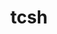 ---
title: "tcsh"
layout: cache
categories: [package, develop-2025-02-23]
meta: {"compilers": ["gcc@=11.4.0", "gcc@=12.4.0", "oneapi@=2024.1.0", "oneapi@=2024.2.1"], "num_specs": 5, "num_specs_by_stack": {"aws-pcluster-neoverse_v1": 1, "aws-pcluster-x86_64_v4": 2, "e4s": 1, "e4s-oneapi": 1, "root": 5}, "oss": ["amzn2", "ubuntu22.04"], "platforms": ["linux"], "stacks": ["aws-pcluster-neoverse_v1", "aws-pcluster-x86_64_v4", "e4s", "e4s-oneapi", "root"], "targets": ["neoverse_v1", "x86_64_v3", "x86_64_v4"], "versions": ["6.24.14"]}
spec_details: [{"compiler": "oneapi@=2024.2.1", "hash": "4m5ph4i3vdkbmclfjqnq5lud5ynel5mc", "os": "ubuntu22.04", "platform": "linux", "size": "-", "stacks": ["e4s-oneapi", "root"], "tarball": "https://binaries.spack.io/develop-2025-02-23/build_cache/linux-ubuntu22.04-x86_64_v3/oneapi-2024.2.1/tcsh-6.24.14/linux-ubuntu22.04-x86_64_v3-oneapi-2024.2.1-tcsh-6.24.14-4m5ph4i3vdkbmclfjqnq5lud5ynel5mc.spack", "target": "x86_64_v3", "variants": ["build_system=autotools", "patches=64b9218"], "versions": ["6.24.14"]}, {"compiler": "gcc@=12.4.0", "hash": "aot5usqzntbyk2wbqbphnuca5dg63bv6", "os": "amzn2", "platform": "linux", "size": "-", "stacks": ["aws-pcluster-neoverse_v1", "root"], "tarball": "https://binaries.spack.io/develop-2025-02-23/build_cache/linux-amzn2-neoverse_v1/gcc-12.4.0/tcsh-6.24.14/linux-amzn2-neoverse_v1-gcc-12.4.0-tcsh-6.24.14-aot5usqzntbyk2wbqbphnuca5dg63bv6.spack", "target": "neoverse_v1", "variants": ["build_system=autotools", "patches=64b9218"], "versions": ["6.24.14"]}, {"compiler": "oneapi@=2024.1.0", "hash": "mvmd3zekpatalbpq5n6mur5ufzdua5r2", "os": "amzn2", "platform": "linux", "size": "-", "stacks": ["aws-pcluster-x86_64_v4", "root"], "tarball": "https://binaries.spack.io/develop-2025-02-23/build_cache/linux-amzn2-x86_64_v4/oneapi-2024.1.0/tcsh-6.24.14/linux-amzn2-x86_64_v4-oneapi-2024.1.0-tcsh-6.24.14-mvmd3zekpatalbpq5n6mur5ufzdua5r2.spack", "target": "x86_64_v4", "variants": ["build_system=autotools", "patches=64b9218"], "versions": ["6.24.14"]}, {"compiler": "oneapi@=2024.1.0", "hash": "suieezs67zcg74dpafsk7364hgnraqhh", "os": "amzn2", "platform": "linux", "size": "-", "stacks": ["aws-pcluster-x86_64_v4", "root"], "tarball": "https://binaries.spack.io/develop-2025-02-23/build_cache/linux-amzn2-x86_64_v3/oneapi-2024.1.0/tcsh-6.24.14/linux-amzn2-x86_64_v3-oneapi-2024.1.0-tcsh-6.24.14-suieezs67zcg74dpafsk7364hgnraqhh.spack", "target": "x86_64_v3", "variants": ["build_system=autotools", "patches=64b9218"], "versions": ["6.24.14"]}, {"compiler": "gcc@=11.4.0", "hash": "y2bnxts4yn4fp7wvq5ykbt2fz2rzttok", "os": "ubuntu22.04", "platform": "linux", "size": "-", "stacks": ["e4s", "root"], "tarball": "https://binaries.spack.io/develop-2025-02-23/build_cache/linux-ubuntu22.04-x86_64_v3/gcc-11.4.0/tcsh-6.24.14/linux-ubuntu22.04-x86_64_v3-gcc-11.4.0-tcsh-6.24.14-y2bnxts4yn4fp7wvq5ykbt2fz2rzttok.spack", "target": "x86_64_v3", "variants": ["build_system=autotools", "patches=64b9218"], "versions": ["6.24.14"]}]
---